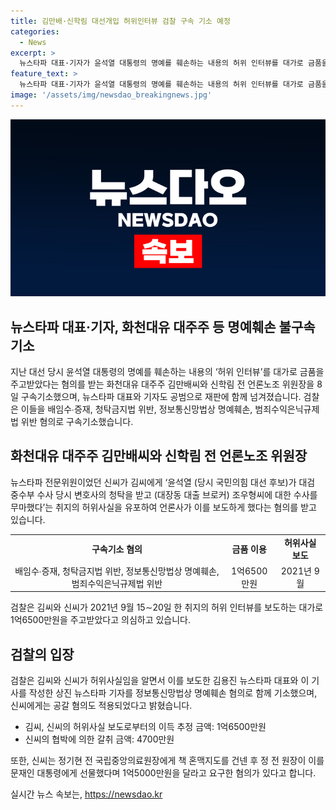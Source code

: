 ```yaml
---
title: 김만배·신학림 대선개입 허위인터뷰 검찰 구속 기소 예정
categories:
  - News
excerpt: >
  뉴스타파 대표·기자가 윤석열 대통령의 명예를 훼손하는 내용의 허위 인터뷰를 대가로 금품을 받은 혐의로 검찰에 구속기소되었습니다. 또한, 화천대유 대주주와 언론노조 위원장도 함께 구속기소되었으며, 뉴스타파 대표와 기자도 공범으로 재판에 넘겨졌습니다. 이에 대한 상세한 내용이 3월6일 뉴스타파를 통해 보도되었으며, 검찰은 김씨와 신씨가 1억6500만원을 주고받은 혐의를 의심하고 있습니다.
feature_text: >
  뉴스타파 대표·기자가 윤석열 대통령의 명예를 훼손하는 내용의 허위 인터뷰를 대가로 금품을 받은 혐의로 검찰에 구속기소되었습니다. 또한, 화천대유 대주주와 언론노조 위원장도 함께 구속기소되었으며, 뉴스타파 대표와 기자도 공범으로 재판에 넘겨졌습니다. 이에 대한 상세한 내용이 3월6일 뉴스타파를 통해 보도되었으며, 검찰은 김씨와 신씨가 1억6500만원을 주고받은 혐의를 의심하고 있습니다.
image: '/assets/img/newsdao_breakingnews.jpg'
---
```


<p><img src="/assets/img/newsdao_breakingnews.jpg" alt="ontimetimes 속보" /></p>

<h2 data-ke-size="size26">뉴스타파 대표·기자, 화천대유 대주주 등 명예훼손 불구속 기소</h2>

<p data-ke-size="size16">지난 대선 당시 윤석열 대통령의 명예를 훼손하는 내용의 ‘허위 인터뷰’를 대가로 금품을 주고받았다는 혐의를 받는 화천대유 대주주 김만배씨와 신학림 전 언론노조 위원장을 8일 구속기소했으며, 뉴스타파 대표와 기자도 공범으로 재판에 함께 넘겨졌습니다. 검찰은 이들을 배임수∙증재, 청탁금지법 위반, 정보통신망법상 명예훼손, 범죄수익은닉규제법 위반 혐의로 구속기소했습니다. </p>

<h2 data-ke-size="size23">화천대유 대주주 김만배씨와 신학림 전 언론노조 위원장</h2>

<p data-ke-size="size16">뉴스타파 전문위원이었던 신씨가 김씨에게 ‘윤석열 (당시 국민의힘 대선 후보)가 대검 중수부 수사 당시 변호사의 청탁을 받고 (대장동 대출 브로커) 조우형씨에 대한 수사를 무마했다’는 취지의 허위사실을 유포하여 언론사가 이를 보도하게 했다는 혐의를 받고 있습니다. </p>

<table>
  <tr>
    <td style="text-align: center; height: 17px;"><b>구속기소 혐의</b></td>
    <td style="text-align: center; height: 17px;"><b>금품 이용</b></td>
    <td style="text-align: center; height: 17px;"><b>허위사실 보도</b></td>
  </tr>
  <tr>
    <td style="text-align: center; height: 17px;">배임수∙증재, 청탁금지법 위반, 정보통신망법상 명예훼손, 범죄수익은닉규제법 위반</td>
    <td style="text-align: center; height: 17px;">1억6500만원</td>
    <td style="text-align: center; height: 17px;">2021년 9월</td>
  </tr>
</table>

<p data-ke-size="size16">검찰은 김씨와 신씨가 2021년 9월 15∼20일 한 취지의 허위 인터뷰를 보도하는 대가로 1억6500만원을 주고받았다고 의심하고 있습니다. </p>

<h2 data-ke-size="size23">검찰의 입장</h2>

<p data-ke-size="size16">검찰은 김씨와 신씨가 허위사실임을 알면서 이를 보도한 김용진 뉴스타파 대표와 이 기사를 작성한 상진 뉴스타파 기자를 정보통신망법상 명예훼손 혐의로 함께 기소했으며, 신씨에게는 공갈 혐의도 적용되었다고 밝혔습니다. </p>

<ul>
  <li>김씨, 신씨의 허위사실 보도로부터의 이득 추정 금액: 1억6500만원</li>
  <li>신씨의 협박에 의한 갈취 금액: 4700만원</li>
</ul>

<p data-ke-size="size16">또한, 신씨는 정기현 전 국립중앙의료원장에게 책 혼맥지도를 건넨 후 정 전 원장이 이를 문재인 대통령에게 선물했다며 1억5000만원을 달라고 요구한 혐의가 있다고 합니다. </p>
실시간 뉴스 속보는, <a href="https://newsdao.kr" rel="dofollow">https://newsdao.kr</a>


